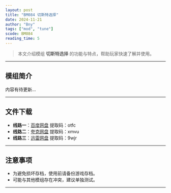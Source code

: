 ```yaml
---
layout: post
title: "BM084 切斯特选择"
date: 2024-11-21
author: "Bny"
tags: ["mod", "tune"]
scode: BM084
reading_time: 5
---
```


> 本文介绍模组 **切斯特选择** 的功能与特点，帮助玩家快速了解并使用。

---

## 模组简介

内容有待更新...

---


## 文件下载
- **线路一**：[百度网盘](https://pan.baidu.com/s/15Ke-JRRoHISh_hJJn1whhQ?pwd=otfc)  提取码：otfc  
- **线路二**：[夸克网盘](https://pan.quark.cn/s/30fe3d0fbf65?pwd=xmvu)  提取码：xmvu  
- **线路三**：[迅雷网盘](https://pan.xunlei.com/s/VOCCbcVHq9n3Yh7C3YoPmfm1A1?pwd=9wjr)  提取码：9wjr  

---

## 注意事项
- 为避免损坏存档，使用前请备份游戏存档。
- 可能与其他模组存在冲突，建议单独测试。

---


